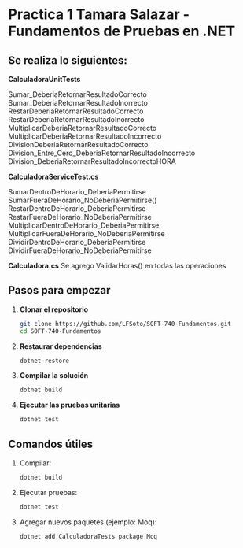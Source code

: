 ﻿# Practica 1 Tamara Salazar - Fundamentos de Pruebas en .NET

## Se realiza lo siguientes:

**CalculadoraUnitTests**

Sumar_DeberiaRetornarResultadoCorrecto
Sumar_DeberiaRetornarResultadoInorrecto
RestarDeberiaRetornarResultadoCorrecto
RestarDeberiaRetornarResultadoInorrecto
MultiplicarDeberiaRetornarResultadoCorrecto
MultiplicarDeberiaRetornarResultadoIncorrecto
DivisionDeberiaRetornarResultadoCorrecto
Division_Entre_Cero_DeberiaRetornarResultadoIncorrecto
Division_DeberiaRetornarResultadoIncorrectoHORA


**CalculadoraServiceTest.cs**

SumarDentroDeHorario_DeberiaPermitirse
SumarFueraDeHorario_NoDeberiaPermitirse()
RestarDentroDeHorario_DeberiaPermitirse
RestarFueraDeHorario_NoDeberiaPermitirse
MultiplicarDentroDeHorario_DeberiaPermitirse
MultiplicarFueraDeHorario_NoDeberiaPermitirse
DividirDentroDeHorario_DeberiaPermitirse
DividirFueraDeHorario_NoDeberiaPermitirse

**Calculadora.cs**
Se agrego ValidarHoras() en todas las operaciones

## Pasos para empezar

1. **Clonar el repositorio**
   ```bash
   git clone https://github.com/LFSoto/SOFT-740-Fundamentos.git
   cd SOFT-740-Fundamentos

2. **Restaurar dependencias**
	```bash
   dotnet restore

3. **Compilar la solución**
	```bash
   dotnet build

4. **Ejecutar las pruebas unitarias**
	```bash
   dotnet test

  ## Comandos útiles

1. Compilar:
	```bash
	dotnet build

2. Ejecutar pruebas:
	```bash
	dotnet test

3. Agregar nuevos paquetes (ejemplo: Moq):
	```bash
	dotnet add CalculadoraTests package Moq
